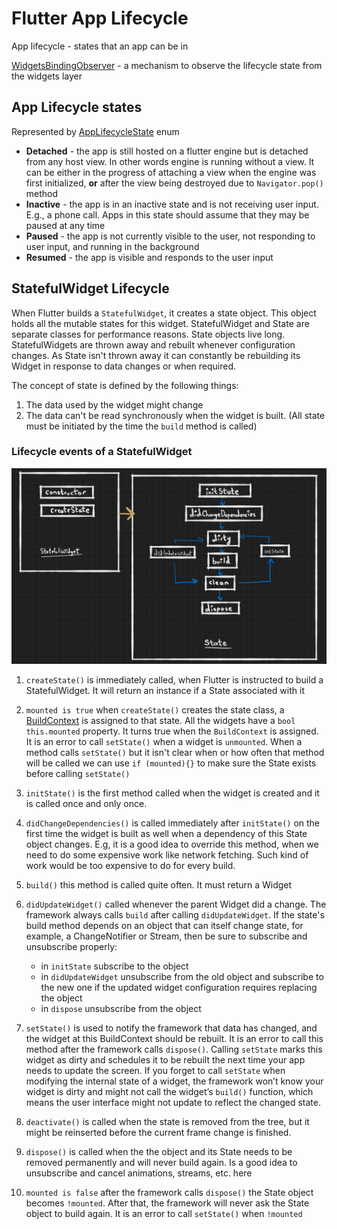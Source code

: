 # Flutter App Lifecycle

App lifecycle - states that an app can be in

[WidgetsBindingObserver](https://docs-flutter-io.firebaseapp.com/flutter/widgets/WidgetsBindingObserver-class.html) - a mechanism to observe the lifecycle state from the widgets layer

## App Lifecycle states

Represented by [AppLifecycleState](https://docs-flutter-io.firebaseapp.com/flutter/dart-ui/AppLifecycleState-class.html) enum

- __Detached__ - the app is still hosted on a flutter engine but is detached from any host view. In other words engine is running without a view. It can be either in the progress of attaching a view when the engine was first initialized, __or__ after the view being destroyed due to `Navigator.pop()` method
- __Inactive__ - the app is in an inactive state and is not receiving user input. E.g., a phone call. Apps in this state should assume that they may be paused at any time
- __Paused__ - the app is not currently visible to the user, not responding to user input, and running in the background
- __Resumed__ - the app is visible and responds to the user input

## StatefulWidget Lifecycle

When Flutter builds a `StatefulWidget`, it creates a state object. This object holds all the mutable states for this widget. StatefulWidget and State are separate classes for performance reasons. State objects live long. StatefulWidgets are thrown away and rebuilt whenever configuration changes. As State isn't thrown away it can constantly be rebuilding its Widget in response to data changes or when required.

The concept of state is defined by the following things:

1. The data used by the widget might change
2. The data can't be read synchronously when the widget is built. (All state must be initiated by the time the `build` method is called)

### Lifecycle events of a StatefulWidget

<img src="/docs/images/stateful_widget_events.png" width="600">

1. `createState()` is immediately called, when Flutter is instructed to build a StatefulWidget. It will return an instance if a State associated with it
2. `mounted is true` when `createState()` creates the state class, a [BuildContext](/docs/dart_and_flutter/rendering_and_build_context.md#buildcontext) is assigned to that state. All the widgets have a `bool this.mounted` property. It turns true when the `BuildContext` is assigned. It is an error to call `setState()` when a widget is `unmounted`. When a method calls `setState()` but it isn't clear when or how often that method will be called we can use `if (mounted){}` to make sure the State exists before calling `setState()`
3. `initState()` is the first method called when the widget is created and it is called once and only once.
4. `didChangeDependencies()` is called immediately after `initState()` on the first time the widget is built as well when a dependency of this State object changes. E.g, it is a good idea to override this method, when we need to do some expensive work like network fetching. Such kind of work would be too expensive to do for every build.
5. `build()` this method is called quite often. It must return a Widget
6. `didUpdateWidget()` called whenever the parent Widget did a change. The framework always calls `build` after calling `didUpdateWidget`. If the state's build method depends on an object that can itself change state, for example, a ChangeNotifier or Stream, then be sure to subscribe and unsubscribe properly:

    - in `initState` subscribe to the object
    - in `didUpdateWidget` unsubscribe from the old object and subscribe to the new one if the updated widget configuration requires replacing the object
    - in `dispose` unsubscribe from the object

7. `setState()` is used to notify the framework that data has changed, and the widget at this BuildContext should be rebuilt. It is an error to call this method after the framework calls `dispose()`. Calling `setState` marks this widget as dirty and schedules it to be rebuilt the next time your app needs to update the screen. If you forget to call `setState` when modifying the internal state of a widget, the framework won’t know your widget is dirty and might not call the widget’s `build()` function, which means the user interface might not update to reflect the changed state.
8. `deactivate()` is called when the state is removed from the tree, but it might be reinserted before the current frame change is finished.
9. `dispose()` is called when the the object and its State needs to be removed permanently and will never build again. Is a good idea to unsubscribe and cancel animations, streams, etc. here
10. `mounted is false` after the framework calls `dispose()` the State object becomes  `!mounted`. After that, the framework will never ask the State object to build again. It is an error to call `setState()` when `!mounted`
